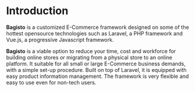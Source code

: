 # Introduction
**Bagisto** is a customized E-Commerce framework designed on some of the hottest opensource technologies such as Laravel, a PHP framework and Vue.js, a progressive Javascript framework.

**Bagisto** is a viable option to reduce your time, cost and workforce for building online stores or migrating from a physical store to an online platform. It suitable for all small or large E-Commerce business demands, with a simple set-up procedure. Built on top of Laravel, it is equipped with easy product information management. The framework is very flexible and easy to use even for non-tech users.